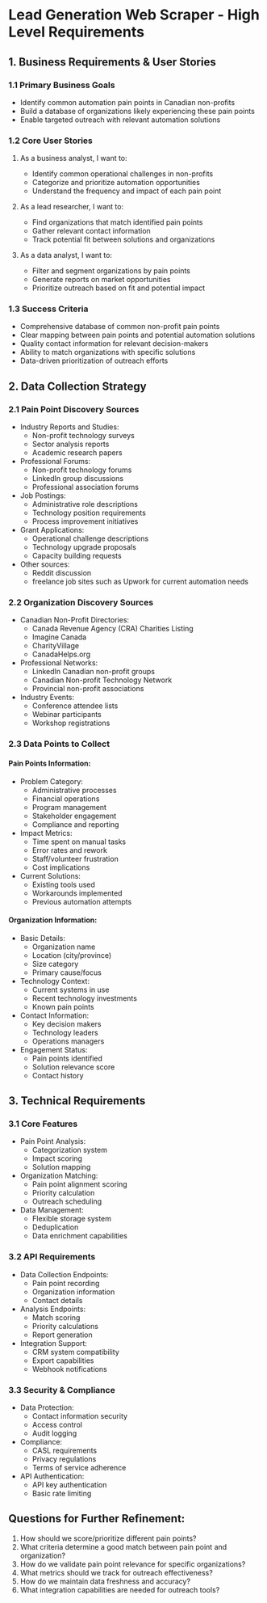 # Lead Generation Web Scraper - High Level Requirements

## 1. Business Requirements & User Stories

### 1.1 Primary Business Goals

- Identify common automation pain points in Canadian non-profits
- Build a database of organizations likely experiencing these pain points
- Enable targeted outreach with relevant automation solutions

### 1.2 Core User Stories

1. As a business analyst, I want to:

   - Identify common operational challenges in non-profits
   - Categorize and prioritize automation opportunities
   - Understand the frequency and impact of each pain point

2. As a lead researcher, I want to:

   - Find organizations that match identified pain points
   - Gather relevant contact information
   - Track potential fit between solutions and organizations

3. As a data analyst, I want to:
   - Filter and segment organizations by pain points
   - Generate reports on market opportunities
   - Prioritize outreach based on fit and potential impact

### 1.3 Success Criteria

- Comprehensive database of common non-profit pain points
- Clear mapping between pain points and potential automation solutions
- Quality contact information for relevant decision-makers
- Ability to match organizations with specific solutions
- Data-driven prioritization of outreach efforts

## 2. Data Collection Strategy

### 2.1 Pain Point Discovery Sources

- Industry Reports and Studies:
  - Non-profit technology surveys
  - Sector analysis reports
  - Academic research papers
- Professional Forums:
  - Non-profit technology forums
  - LinkedIn group discussions
  - Professional association forums
- Job Postings:
  - Administrative role descriptions
  - Technology position requirements
  - Process improvement initiatives
- Grant Applications:
  - Operational challenge descriptions
  - Technology upgrade proposals
  - Capacity building requests
- Other sources:
  - Reddit discussion
  - freelance job sites such as Upwork for current automation needs

### 2.2 Organization Discovery Sources

- Canadian Non-Profit Directories:
  - Canada Revenue Agency (CRA) Charities Listing
  - Imagine Canada
  - CharityVillage
  - CanadaHelps.org
- Professional Networks:
  - LinkedIn Canadian non-profit groups
  - Canadian Non-profit Technology Network
  - Provincial non-profit associations
- Industry Events:
  - Conference attendee lists
  - Webinar participants
  - Workshop registrations

### 2.3 Data Points to Collect

#### Pain Points Information:

- Problem Category:
  - Administrative processes
  - Financial operations
  - Program management
  - Stakeholder engagement
  - Compliance and reporting
- Impact Metrics:
  - Time spent on manual tasks
  - Error rates and rework
  - Staff/volunteer frustration
  - Cost implications
- Current Solutions:
  - Existing tools used
  - Workarounds implemented
  - Previous automation attempts

#### Organization Information:

- Basic Details:
  - Organization name
  - Location (city/province)
  - Size category
  - Primary cause/focus
- Technology Context:
  - Current systems in use
  - Recent technology investments
  - Known pain points
- Contact Information:
  - Key decision makers
  - Technology leaders
  - Operations managers
- Engagement Status:
  - Pain points identified
  - Solution relevance score
  - Contact history

## 3. Technical Requirements

### 3.1 Core Features

- Pain Point Analysis:
  - Categorization system
  - Impact scoring
  - Solution mapping
- Organization Matching:
  - Pain point alignment scoring
  - Priority calculation
  - Outreach scheduling
- Data Management:
  - Flexible storage system
  - Deduplication
  - Data enrichment capabilities

### 3.2 API Requirements

- Data Collection Endpoints:
  - Pain point recording
  - Organization information
  - Contact details
- Analysis Endpoints:
  - Match scoring
  - Priority calculations
  - Report generation
- Integration Support:
  - CRM system compatibility
  - Export capabilities
  - Webhook notifications

### 3.3 Security & Compliance

- Data Protection:
  - Contact information security
  - Access control
  - Audit logging
- Compliance:
  - CASL requirements
  - Privacy regulations
  - Terms of service adherence
- API Authentication:
  - API key authentication
  - Basic rate limiting

## Questions for Further Refinement:

1. How should we score/prioritize different pain points?
2. What criteria determine a good match between pain point and organization?
3. How do we validate pain point relevance for specific organizations?
4. What metrics should we track for outreach effectiveness?
5. How do we maintain data freshness and accuracy?
6. What integration capabilities are needed for outreach tools?

